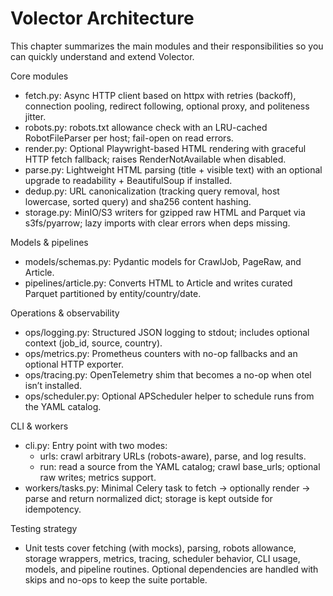 # Volector Architecture

This chapter summarizes the main modules and their responsibilities so you can quickly understand and extend Volector.

Core modules
- fetch.py: Async HTTP client based on httpx with retries (backoff), connection pooling, redirect following, optional proxy, and politeness jitter.
- robots.py: robots.txt allowance check with an LRU-cached RobotFileParser per host; fail-open on read errors.
- render.py: Optional Playwright-based HTML rendering with graceful HTTP fetch fallback; raises RenderNotAvailable when disabled.
- parse.py: Lightweight HTML parsing (title + visible text) with an optional upgrade to readability + BeautifulSoup if installed.
- dedup.py: URL canonicalization (tracking query removal, host lowercase, sorted query) and sha256 content hashing.
- storage.py: MinIO/S3 writers for gzipped raw HTML and Parquet via s3fs/pyarrow; lazy imports with clear errors when deps missing.

Models & pipelines
- models/schemas.py: Pydantic models for CrawlJob, PageRaw, and Article.
- pipelines/article.py: Converts HTML to Article and writes curated Parquet partitioned by entity/country/date.

Operations & observability
- ops/logging.py: Structured JSON logging to stdout; includes optional context (job_id, source, country).
- ops/metrics.py: Prometheus counters with no-op fallbacks and an optional HTTP exporter.
- ops/tracing.py: OpenTelemetry shim that becomes a no-op when otel isn’t installed.
- ops/scheduler.py: Optional APScheduler helper to schedule runs from the YAML catalog.

CLI & workers
- cli.py: Entry point with two modes:
  - urls: crawl arbitrary URLs (robots-aware), parse, and log results.
  - run: read a source from the YAML catalog; crawl base_urls; optional raw writes; metrics support.
- workers/tasks.py: Minimal Celery task to fetch → optionally render → parse and return normalized dict; storage is kept outside for idempotency.

Testing strategy
- Unit tests cover fetching (with mocks), parsing, robots allowance, storage wrappers, metrics, tracing, scheduler behavior, CLI usage, models, and pipeline routines. Optional dependencies are handled with skips and no-ops to keep the suite portable.
